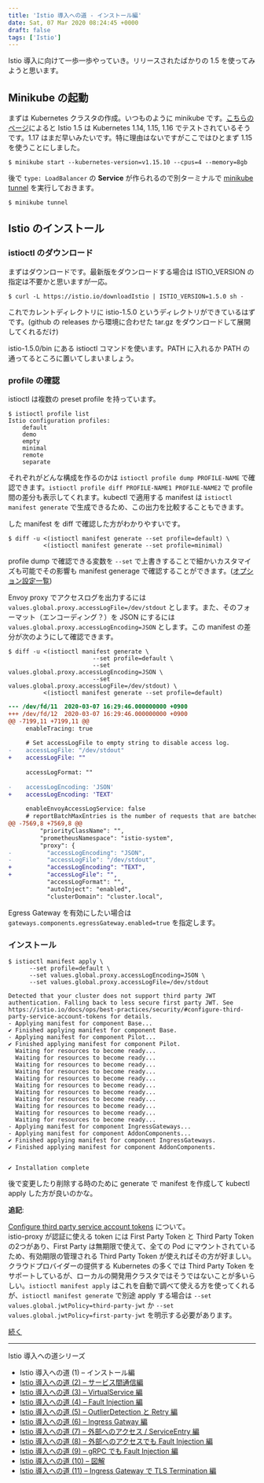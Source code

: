 ```yaml
---
title: 'Istio 導入への道 - インストール編'
date: Sat, 07 Mar 2020 08:24:45 +0000
draft: false
tags: ['Istio']
---
```


Istio 導入に向けて一歩一歩やっていき。リリースされたばかりの 1.5 を使ってみようと思います。

Minikube の起動
------------

まずは Kubernetes クラスタの作成。いつものように minikube です。[こちらのページ](https://istio.io/docs/setup/platform-setup/)によると Istio 1.5 は Kubernetes 1.14, 1.15, 1.16 でテストされているそうです。1.17 はまだ早いみたいです。特に理由はないですがここではひとまず 1.15 を使うことにしました。

```
$ minikube start --kubernetes-version=v1.15.10 --cpus=4 --memory=8gb
```

後で `type: LoadBalancer` の **Service** が作られるので別ターミナルで [minikube tunnel](https://minikube.sigs.k8s.io/docs/tasks/loadbalancer/#using-minikube-tunnel) を実行しておきます。

```
$ minikube tunnel
```

Istio のインストール
-------------

### istioctl のダウンロード

まずはダウンロードです。最新版をダウンロードする場合は ISTIO\_VERSION の指定は不要かと思いますが一応。

```
$ curl -L https://istio.io/downloadIstio | ISTIO_VERSION=1.5.0 sh -
```

これでカレントディレクトリに istio-1.5.0 というディレクトリができているはずです。(github の releases から環境に合わせた tar.gz をダウンロードして展開してくれるだけ)

istio-1.5.0/bin にある istioctl コマンドを使います。PATH に入れるか PATH の通ってるところに置いてしまいましょう。

### profile の確認

istioctl は複数の preset profile を持っています。

```
$ istioctl profile list               
Istio configuration profiles:
    default
    demo
    empty
    minimal
    remote
    separate
```

それぞれがどんな構成を作るのかは `istioctl profile dump PROFILE-NAME` で確認できます。`istioctl profile diff PROFILE-NAME1 PROFILE-NAME2` で profile 間の差分も表示してくれます。kubectl で適用する manifest は `istioctl manifest generate` で生成できるため、この出力を比較することもできます。

した manifest を diff で確認した方がわかりやすいです。

```
$ diff -u <(istioctl manifest generate --set profile=default) \
          <(istioctl manifest generate --set profile=minimal)
```

profile dump で確認できる変数を `--set` で上書きすることで細かいカスタマイズも可能でその影響も manifest generage で確認することができます。([オプション設定一覧](https://istio.io/docs/reference/config/installation-options/))

Envoy proxy でアクセスログを出力するには `values.global.proxy.accessLogFile=/dev/stdout` とします。また、そのフォーマット（エンコーディング？）を JSON にするには `values.global.proxy.accessLogEncoding=JSON` とします。この manifest の差分が次のようにして確認できます。

```
$ diff -u <(istioctl manifest generate \
                        --set profile=default \
                        --set values.global.proxy.accessLogEncoding=JSON \
                        --set values.global.proxy.accessLogFile=/dev/stdout) \
          <(istioctl manifest generate --set profile=default)
```

```diff
--- /dev/fd/11	2020-03-07 16:29:46.000000000 +0900
+++ /dev/fd/12	2020-03-07 16:29:46.000000000 +0900
@@ -7199,11 +7199,11 @@
     enableTracing: true
 
     # Set accessLogFile to empty string to disable access log.
-    accessLogFile: "/dev/stdout"
+    accessLogFile: ""
 
     accessLogFormat: ""
 
-    accessLogEncoding: 'JSON'
+    accessLogEncoding: 'TEXT'
 
     enableEnvoyAccessLogService: false
     # reportBatchMaxEntries is the number of requests that are batched before telemetry data is sent to the mixer server
@@ -7569,8 +7569,8 @@
         "priorityClassName": "",
         "prometheusNamespace": "istio-system",
         "proxy": {
-          "accessLogEncoding": "JSON",
-          "accessLogFile": "/dev/stdout",
+          "accessLogEncoding": "TEXT",
+          "accessLogFile": "",
           "accessLogFormat": "",
           "autoInject": "enabled",
           "clusterDomain": "cluster.local",
```

Egress Gateway を有効にしたい場合は `gateways.components.egressGateway.enabled=true` を指定します。

### インストール

```
$ istioctl manifest apply \
      --set profile=default \
      --set values.global.proxy.accessLogEncoding=JSON \
      --set values.global.proxy.accessLogFile=/dev/stdout
```

```
Detected that your cluster does not support third party JWT authentication. Falling back to less secure first party JWT. See https://istio.io/docs/ops/best-practices/security/#configure-third-party-service-account-tokens for details.
- Applying manifest for component Base...
✔ Finished applying manifest for component Base.
- Applying manifest for component Pilot...
✔ Finished applying manifest for component Pilot.
  Waiting for resources to become ready...
  Waiting for resources to become ready...
  Waiting for resources to become ready...
  Waiting for resources to become ready...
  Waiting for resources to become ready...
  Waiting for resources to become ready...
  Waiting for resources to become ready...
  Waiting for resources to become ready...
  Waiting for resources to become ready...
  Waiting for resources to become ready...
  Waiting for resources to become ready...
- Applying manifest for component IngressGateways...
- Applying manifest for component AddonComponents...
✔ Finished applying manifest for component IngressGateways.
✔ Finished applying manifest for component AddonComponents.


✔ Installation complete
```

後で変更したり削除する時のために generate で manifest を作成して kubectl apply した方が良いのかな。

**追記**:  

[Configure third party service account tokens](https://istio.io/docs/ops/best-practices/security/#configure-third-party-service-account-tokens) について。  
istio-proxy が認証に使える token には First Party Token と Third Party Token の2つがあり、First Party は無期限で使えて、全ての Pod にマウントされているため、有効期限の管理される Third Party Token が使えればその方が好ましい。クラウドプロバイダーの提供する Kubernetes の多くでは Third Party Token をサポートしているが、ローカルの開発用クラスタではそうではないことが多いらしい。`istioctl manifest apply` はこれを自動で調べて使える方を使ってくれるが、`istioctl manifest generate` で別途 apply する場合は `--set values.global.jwtPolicy=third-party-jwt` か `--set values.global.jwtPolicy=first-party-jwt` を明示する必要があります。

[続く](/2020/03/istio-part2/)

* * *

Istio 導入への道シリーズ

* Istio 導入への道 (1) – インストール編
* [Istio 導入への道 (2) – サービス間通信編](/2020/03/istio-part2/)
* [Istio 導入への道 (3) – VirtualService 編](/2020/03/istio-part3/)
* [Istio 導入への道 (4) – Fault Injection 編](/2020/03/istio-part4/)
* [Istio 導入への道 (5) – OutlierDetection と Retry 編](/2020/03/istio-part5/)
* [Istio 導入への道 (6) – Ingress Gatway 編](/2020/03/istio-part6/)
* [Istio 導入への道 (7) – 外部へのアクセス / ServiceEntry 編](/2020/03/istio-part7/)
* [Istio 導入への道 (8) – 外部へのアクセスでも Fault Injection 編](/2020/03/istio-part8/)
* [Istio 導入への道 (9) – gRPC でも Fault Injection 編](/2020/03/istio-part9/)
* [Istio 導入への道 (10) – 図解](/2020/03/istio-part10/)
* [Istio 導入への道 (11) – Ingress Gateway で TLS Termination 編](/2020/03/istio-part11/)
